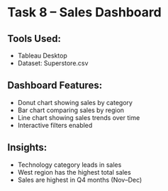 # Task 8 – Sales Dashboard 

## Tools Used:
- Tableau Desktop
- Dataset: Superstore.csv

## Dashboard Features:
- Donut chart showing sales by category
- Bar chart comparing sales by region
- Line chart showing sales trends over time
- Interactive filters enabled

## Insights:
- Technology category leads in sales
- West region has the highest total sales
- Sales are highest in Q4 months (Nov–Dec)
